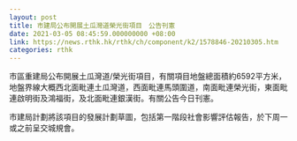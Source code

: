 ```yaml
---
layout: post
title: 市建局公布開展土瓜灣道榮光街項目　公告刊憲
date: 2021-03-05 08:45:59.000000000 +08:00
link: https://news.rthk.hk/rthk/ch/component/k2/1578846-20210305.htm
categories: rthk
---
```


市區重建局公布開展土瓜灣道/榮光街項目，有關項目地盤總面積約6592平方米，地盤界線大概西北面毗連土瓜灣道，西面毗連馬頭圍道，南面毗連榮光街，東面毗連啟明街及鴻福街，及北面毗連銀漢街。有關公告今日刊憲。

市建局計劃將該項目的發展計劃草圖，包括第一階段社會影響評估報告，於下周一或之前呈交城規會。
